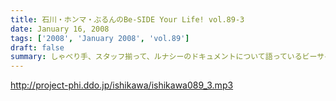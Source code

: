 ```yaml
---
title: 石川・ホンマ・ぶるんのBe-SIDE Your Life! vol.89-3
date: January 16, 2008
tags: ['2008', 'January 2008', 'vol.89']
draft: false
summary: しゃべり手、スタッフ揃って、ルナシーのドキュメントについて語っているビーサイスタジオの懲りない面々。ぶるん氏への「アルバイト○得情報」もお待ちしていますので応援してくださいね。NAMAE
---
```


http://project-phi.ddo.jp/ishikawa/ishikawa089_3.mp3
